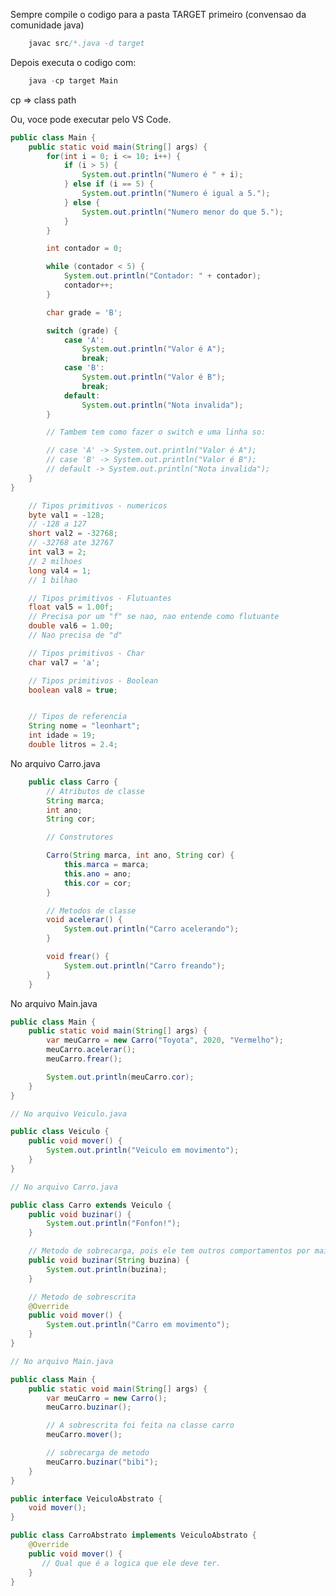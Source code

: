 Sempre compile o codigo para a pasta TARGET primeiro (convensao da comunidade java)

```java
    javac src/*.java -d target
```

Depois executa o codigo com:

```java
    java -cp target Main
```

cp => class path

Ou, voce pode executar pelo VS Code.

<!-- ------------------------------------------------------------------ -->

<!-- Looping For, While e Switch -->

```java
public class Main {
    public static void main(String[] args) {
        for(int i = 0; i <= 10; i++) {
            if (i > 5) {
                System.out.println("Numero é " + i);
            } else if (i == 5) {
                System.out.println("Numero é igual a 5.");
            } else {
                System.out.println("Numero menor do que 5.");
            }
        }

        int contador = 0;

        while (contador < 5) {
            System.out.println("Contador: " + contador);
            contador++;
        }

        char grade = 'B';

        switch (grade) {
            case 'A':
                System.out.println("Valor é A");
                break;
            case 'B':
                System.out.println("Valor é B");
                break;
            default:
                System.out.println("Nota invalida");
        }

        // Tambem tem como fazer o switch e uma linha so:

        // case 'A' -> System.out.println("Valor é A");
        // case 'B' -> System.out.println("Valor é B");
        // default -> System.out.println("Nota invalida");
    }
}
```

<!-- ------------------------------------------------------------------ -->
<!-- ------------------------------------------------------------------ -->
<!-- ------------------------------------------------------------------ -->

<!-- Dados primitivos - Conversa o mais proximo do binario o possivel -->

```java
    // Tipos primitivos - numericos
    byte val1 = -128;
    // -128 a 127
    short val2 = -32768;
    // -32768 ate 32767
    int val3 = 2;
    // 2 milhoes
    long val4 = 1;
    // 1 bilhao

    // Tipos primitivos - Flutuantes
    float val5 = 1.00f;
    // Precisa por um "f" se nao, nao entende como flutuante
    double val6 = 1.00;
    // Nao precisa de "d"

    // Tipos primitivos - Char
    char val7 = 'a';

    // Tipos primitivos - Boolean
    boolean val8 = true;


    // Tipos de referencia
    String nome = "leonhart";
    int idade = 19;
    double litros = 2.4;
```

<!-- ------------------------------------------------------------------ -->
<!-- ------------------------------------------------------------------ -->
<!-- ------------------------------------------------------------------ -->

<!-- Classes: Conceitos Fundamentais -->

No arquivo Carro.java

```java
    public class Carro {
        // Atributos de classe
        String marca;
        int ano;
        String cor;

        // Construtores

        Carro(String marca, int ano, String cor) {
            this.marca = marca;
            this.ano = ano;
            this.cor = cor;
        }

        // Metodos de classe
        void acelerar() {
            System.out.println("Carro acelerando");
        }

        void frear() {
            System.out.println("Carro freando");
        }
    }
```

No arquivo Main.java

```java
public class Main {
    public static void main(String[] args) {
        var meuCarro = new Carro("Toyota", 2020, "Vermelho");
        meuCarro.acelerar();
        meuCarro.frear();

        System.out.println(meuCarro.cor);
    }
}
```

<!-- ------------------------------------------------------------------ -->
<!-- ------------------------------------------------------------------ -->
<!-- ------------------------------------------------------------------ -->

<!-- Programação Orientada a Objeto -->

<!-- Sobrecarga e Sobreescrita -->

```java
// No arquivo Veiculo.java

public class Veiculo {
    public void mover() {
        System.out.println("Veiculo em movimento");
    }
}

```

```java
// No arquivo Carro.java

public class Carro extends Veiculo {
    public void buzinar() {
        System.out.println("Fonfon!");
    }

    // Metodo de sobrecarga, pois ele tem outros comportamentos por mais que tenha o mesmo nome
    public void buzinar(String buzina) {
        System.out.println(buzina);
    }

    // Metodo de sobrescrita
    @Override
    public void mover() {
        System.out.println("Carro em movimento");
    }
}
```

```java
// No arquivo Main.java

public class Main {
    public static void main(String[] args) {
        var meuCarro = new Carro();
        meuCarro.buzinar();

        // A sobrescrita foi feita na classe carro
        meuCarro.mover();

        // sobrecarga de metodo
        meuCarro.buzinar("bibi");
    }
}
```

<!-- Abstração -->

```java
public interface VeiculoAbstrato {
    void mover();
}
```

```java
public class CarroAbstrato implements VeiculoAbstrato {
    @Override
    public void mover() {
       // Qual que é a logica que ele deve ter.
    }
}
```
